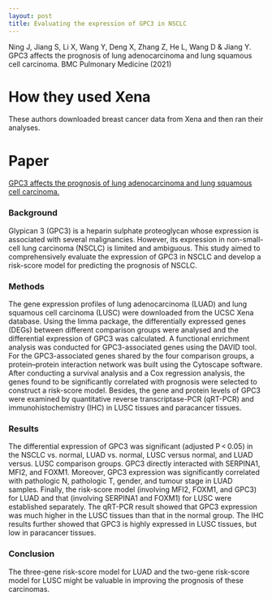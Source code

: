 ```yaml
---
layout: post
title: Evaluating the expression of GPC3 in NSCLC
---
```


Ning J, Jiang S, Li X, Wang Y, Deng X, Zhang Z, He L, Wang D & Jiang Y. GPC3 affects the prognosis of lung adenocarcinoma and lung squamous cell carcinoma. BMC Pulmonary Medicine (2021)

# How they used Xena
These authors downloaded breast cancer data from Xena and then ran their analyses.

# Paper
[GPC3 affects the prognosis of lung adenocarcinoma and lung squamous cell carcinoma.](https://bmcpulmmed.biomedcentral.com/articles/10.1186/s12890-021-01549-9)

### Background
Glypican 3 (GPC3) is a heparin sulphate proteoglycan whose expression is associated with several malignancies. However, its expression in non-small-cell lung carcinoma (NSCLC) is limited and ambiguous. This study aimed to comprehensively evaluate the expression of GPC3 in NSCLC and develop a risk-score model for predicting the prognosis of NSCLC.
### Methods
The gene expression profiles of lung adenocarcinoma (LUAD) and lung squamous cell carcinoma (LUSC) were downloaded from the UCSC Xena database. Using the limma package, the differentially expressed genes (DEGs) between different comparison groups were analysed and the differential expression of GPC3 was calculated. A functional enrichment analysis was conducted for GPC3-associated genes using the DAVID tool. For the GPC3-associated genes shared by the four comparison groups, a protein–protein interaction network was built using the Cytoscape software. After conducting a survival analysis and a Cox regression analysis, the genes found to be significantly correlated with prognosis were selected to construct a risk-score model. Besides, the gene and protein levels of GPC3 were examined by quantitative reverse transcriptase-PCR (qRT-PCR) and immunohistochemistry (IHC) in LUSC tissues and paracancer tissues.
### Results
The differential expression of GPC3 was significant (adjusted P < 0.05) in the NSCLC vs. normal, LUAD vs. normal, LUSC versus normal, and LUAD versus. LUSC comparison groups. GPC3 directly interacted with SERPINA1, MFI2, and FOXM1. Moreover, GPC3 expression was significantly correlated with pathologic N, pathologic T, gender, and tumour stage in LUAD samples. Finally, the risk-score model (involving MFI2, FOXM1, and GPC3) for LUAD and that (involving SERPINA1 and FOXM1) for LUSC were established separately. The qRT-PCR result showed that GPC3 expression was much higher in the LUSC tissues than that in the normal group. The IHC results further showed that GPC3 is highly expressed in LUSC tissues, but low in paracancer tissues.
### Conclusion
The three-gene risk-score model for LUAD and the two-gene risk-score model for LUSC might be valuable in improving the prognosis of these carcinomas.

